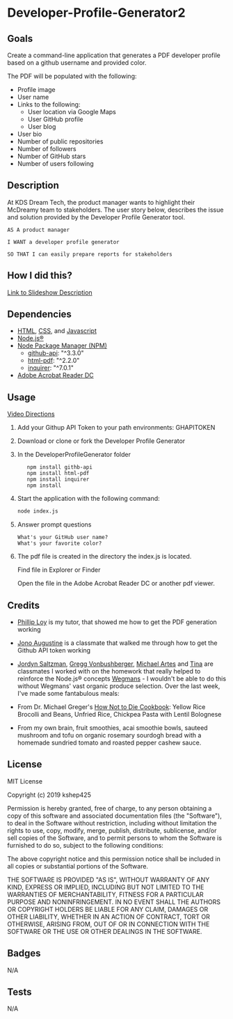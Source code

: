 # Developer-Profile-Generator2

## Goals
Create a command-line application that generates a PDF developer profile based on a github username and provided color.

The PDF will be populated with the following:

* Profile image
* User name
* Links to the following:
  * User location via Google Maps
  * User GitHub profile
  * User blog
* User bio
* Number of public repositories
* Number of followers
* Number of GitHub stars
* Number of users following

## Description
At KDS Dream Tech, the product manager wants to highlight their McDreamy team to stakeholders.  The user story below, describes the issue and solution provided by the Developer Profile Generator tool.

```
AS A product manager

I WANT a developer profile generator

SO THAT I can easily prepare reports for stakeholders
```

## How I did this?
[Link to Slideshow Description](https://docs.google.com/presentation/d/1MqEV4RBMQKCEg7EtcQ99nyRMrjziwIuwP0S10pYCwVY/edit?folder=0ABlcv_5CD-LUUk9PVA#slide=id.g76107f5b16_0_118)

## Dependencies
* [HTML](https://www.w3schools.com/html/), [CSS](https://www.w3schools.com/css/default.asp), and [Javascript](https://developer.mozilla.org/en-US/docs/Web/JavaScript)
* [Node.js®](https://nodejs.org/e)
* [Node Package Manager (NPM)](https://www.npmjs.com/)
    * [github-api](https://www.npmjs.com/package/github-api): "^3.3.0"
    * [html-pdf](https://www.npmjs.com/package/html-pdf): "^2.2.0"
    * [inquirer](https://www.npmjs.com/package/inquirer): "^7.0.1"
* [Adobe Acrobat Reader DC](https://helpx.adobe.com/reader/get-started.html)

## Usage
[Video Directions](https://drive.google.com/file/d/1w-VjqRdfOW45bDyVx0RyGEHmBbsy_0Jb/view?usp=sharing)
1. Add your Githup API Token to your path environments: GHAPITOKEN

1. Download or clone or fork the Developer Profile Generator

1. In the DeveloperProfileGenerator folder
   ```npm init
      npm install githb-api
      npm install html-pdf
      npm install inquirer
      npm install
    ```

1. Start the application with the following command:
   ```sh
   node index.js
   ```
2. Answer prompt questions
   ```
   What's your GitHub user name?
   What's your favorite color?
   ```
3. The pdf file is created in the directory the index.js is located.

   Find file in Explorer or Finder

   Open the file in the Adobe Acrobat Reader DC or another pdf viewer.

## Credits
* [Phillip Loy](https://www.linkedin.com/in/phillip-loy-7769b96/) is my tutor, that showed me how to get the PDF generation working

* [Jono Augustine](https://www.linkedin.com/in/jonathan-augustine-14678b124/) is a classmate that walked me through how to get the Github API token working

* [Jordyn Saltzman](https://www.linkedin.com/in/jordynsaltzman/),
[Gregg Vonbushberger](https://github.com/gvonbush), [Michael Artes](https://github.com/michaelartes89) and [Tina](https://github.com/Kina-rain) are classmates I worked with on the homework that really helped to reinforce the Node.js®  concepts
[Wegmans](https://www.wegmans.com/) - I wouldn't be able to do this without Wegmans' vast organic produce selection.  Over the last week, I've made some fantabulous meals:
* From Dr. Michael Greger's [How Not to Die Cookbook](https://www.amazon.com/How-Not-Die-Cookbook-Recipes/dp/1250127769): Yellow Rice Brocolli and Beans, Unfried Rice, Chickpea Pasta with Lentil Bolognese
* From my own brain, fruit smoothies, acai smoothie bowls, sauteed mushroom and tofu on organic rosemary sourdogh bread with a homemade sundried tomato and roasted pepper cashew sauce.

## License
MIT License

Copyright (c) 2019 kshep425

Permission is hereby granted, free of charge, to any person obtaining a copy
of this software and associated documentation files (the "Software"), to deal
in the Software without restriction, including without limitation the rights
to use, copy, modify, merge, publish, distribute, sublicense, and/or sell
copies of the Software, and to permit persons to whom the Software is
furnished to do so, subject to the following conditions:

The above copyright notice and this permission notice shall be included in all
copies or substantial portions of the Software.

THE SOFTWARE IS PROVIDED "AS IS", WITHOUT WARRANTY OF ANY KIND, EXPRESS OR
IMPLIED, INCLUDING BUT NOT LIMITED TO THE WARRANTIES OF MERCHANTABILITY,
FITNESS FOR A PARTICULAR PURPOSE AND NONINFRINGEMENT. IN NO EVENT SHALL THE
AUTHORS OR COPYRIGHT HOLDERS BE LIABLE FOR ANY CLAIM, DAMAGES OR OTHER
LIABILITY, WHETHER IN AN ACTION OF CONTRACT, TORT OR OTHERWISE, ARISING FROM,
OUT OF OR IN CONNECTION WITH THE SOFTWARE OR THE USE OR OTHER DEALINGS IN THE
SOFTWARE.

## Badges
N/A

## Tests
N/A

